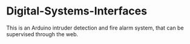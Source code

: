 # Digital-Systems-Interfaces

This is an Arduino intruder detection and fire alarm system, that can be supervised through the web.
